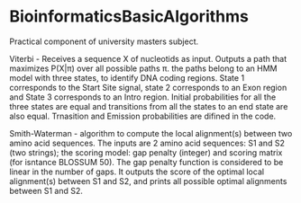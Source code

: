 # BioinformaticsBasicAlgorithms
Practical component of university masters subject.

Viterbi - Receives a sequence X of nucleotids as input. Outputs a path that maximizes P(X|π) over all possible paths π. the paths belong to an HMM model with three states, to identify DNA coding regions. State 1 corresponds to the Start Site signal, state 2 corresponds to an Exon region and State 3 corresponds to an Intro region. Initial probabilities for all the three states are
equal and transitions from all the states to an end state are also equal. Trnasition and Emission probabilities are difined in the code. 

Smith-Waterman - algorithm to compute the local alignment(s) between two amino acid sequences. The inputs are 2 amino acid sequences: S1 and S2 (two strings); the scoring model: gap penalty (integer) and scoring matrix (for isntance BLOSSUM 50).
The gap penalty function is considered to be linear in the number of gaps. It outputs the score of the optimal local alignment(s) between S1 and S2, and prints all possible optimal alignments between S1 and S2. 


